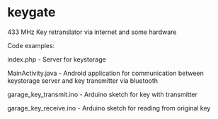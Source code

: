 # keygate
433 MHz Key retranslator via internet and some hardware

Code examples:

index.php - Server for keystorage

MainActivity.java - Android application for communication between keystorage server and key transmitter via bluetooth

garage_key_transmit.ino - Arduino sketch for key with transmitter

garage_key_receive.ino - Arduino sketch for reading from original key

